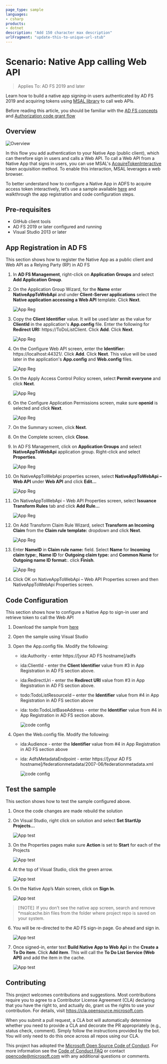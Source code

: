 ```yaml
---
page_type: sample
languages:
- csharp
products:
- dotnet
description: "Add 150 character max description"
urlFragment: "update-this-to-unique-url-stub"
---
```


# Scenario: Native App calling Web API 
>Applies To: AD FS 2019 and later 
 
Learn how to build a native app signing-in users authenticated by AD FS 2019 and acquiring tokens using [MSAL library](https://github.com/AzureAD/microsoft-authentication-library-for-dotnet/wiki)  to call web APIs.  
 
Before reading this article, you should be familiar with the [AD FS concepts](../adfs-modern-auth-concepts.md) and [Authorization code grant flow](../../overview/ad-fs-scenarios-for-developers?branch=pr-en-us-333#authorization-code-grant-flow
)
 
## Overview 
 
 ![Overview](media/adfs-msal-native-app-web-api/native1.png)

In this flow you add authentication to your Native App (public client), which can therefore sign in users and calls a Web API. To call a Web API from a Native App that signs in users, you can use MSAL's [AcquireTokenInteractive](https://docs.microsoft.com/en-us/dotnet/api/microsoft.identity.client.ipublicclientapplication.acquiretokeninteractive?view=azure-dotnet#Microsoft_Identity_Client_IPublicClientApplication_AcquireTokenInteractive_System_Collections_Generic_IEnumerable_System_String__) token acquisition method. To enable this interaction, MSAL leverages a web browser. 

 
To better understand how to configure a Native App in ADFS to acquire access token interactively, let’s use a sample available [here](https://github.com/microsoft/adfs-sample-msal-dotnet-native-to-webapi) and walkthrough the app registration and code configuration steps.  
 

## Pre-requisites 


- GitHub client tools 
- AD FS 2019 or later configured and running 
- Visual Studio 2013 or later 
 

## App Registration in AD FS 
This section shows how to register the Native App as a public client and Web API as a Relying Party (RP) in AD FS 

  1. In **AD FS Management**, right-click on **Application Groups** and select **Add Application Group**.   
  
  2. On the Application Group Wizard, for the **Name** enter **NativeAppToWebApi** and under **Client-Server applications** select the **Native application accessing a Web API** template. Click **Next**.  
  
      ![App Reg](media/adfs-msal-native-app-web-api/native2.png)  

  3. Copy the **Client Identifier** value. It will be used later as the value for **ClientId** in the application's **App.config** file. Enter the following for **Redirect URI:** https://ToDoListClient. Click **Add**. Click **Next**.  
 
     ![App Reg](media/adfs-msal-native-app-web-api/native3.png) 

  4. On the Configure Web API screen, enter the **Identifier:** https://localhost:44321/. Click **Add**. Click **Next**. This value will be used later in the application's **App.config** and **Web.config** files.
 
     ![App Reg](media/adfs-msal-native-app-web-api/native4.png)   
  
  5. On the Apply Access Control Policy screen, select **Permit everyone** and click **Next**. 
  
     ![App Reg](media/adfs-msal-native-app-web-api/native5.png)   
  
  6. On the Configure Application Permissions screen, make sure **openid** is selected and click **Next**.  
     
     ![App Reg](media/adfs-msal-native-app-web-api/native6.png) 

  7. On the Summary screen, click **Next**.
  
  8. On the Complete screen, click **Close**. 
  
  9. In AD FS Management, click on **Application Groups** and select **NativeAppToWebApi**         application group. Right-click and select **Properties**.
  
      ![App Reg](media/adfs-msal-native-app-web-api/native7.png)

  10. On NativeAppToWebApi properties screen, select **NativeAppToWebApi – Web API** under **Web API** and click **Edit…** 
  
      ![App Reg](media/adfs-msal-native-app-web-api/native8.png) 

  11. On NativeAppToWebApi – Web API Properties screen, select **Issuance Transform Rules** tab and click **Add Rule…** 
  
      ![App Reg](media/adfs-msal-native-app-web-api/native9.png) 

  12. On Add Transform Claim Rule Wizard, select **Transform an Incoming Claim** from the **Claim rule template:** dropdown and click **Next**.  
  
      ![App Reg](media/adfs-msal-native-app-web-api/native10.png) 

  13. Enter **NameID** in **Claim rule name:** field. Select **Name** for **Incoming claim type:**, **Name ID** for **Outgoing claim type:** and **Common Name** for **Outgoing name ID format:**. click **Finish**.
  
      ![App Reg](media/adfs-msal-native-app-web-api/native11.png) 

  14. Click OK on NativeAppToWebApi – Web API Properties screen and then NativeAppToWebApi Properties screen.  
 
## Code Configuration 
This section shows how to configure a Native App to sign-in user and retrieve token to call the Web API 

1. Download the sample from [here](https://github.com/microsoft/adfs-sample-msal-dotnet-native-to-webapi) 

2. Open the sample using Visual Studio 

3. Open the App.config file. Modify the following: 
   - ida:Authority - enter https://[your AD FS hostname]/adfs
   - ida:ClientId - enter the **Client Identifier** value from #3 in App Registration in AD FS section above. 
   - ida:RedirectUri - enter the **Redirect URI** value from #3 in App Registration in AD FS section above.
   - todo:TodoListResourceId – enter the **Identifier** value from #4 in App Registration in AD FS section above 
   - ida: todo:TodoListBaseAddress - enter the **Identifier** value from #4 in App Registration in AD FS section above. 
 
     ![code config](media/adfs-msal-native-app-web-api/native12.png)

 4. Open the Web.config file. Modify the following: 
    - ida:Audience - enter the **Identifier** value from #4 in App Registration in AD FS section above 
    - ida: AdfsMetadataEndpoint - enter https://[your AD FS hostname]/federationmetadata/2007-06/federationmetadata.xml 
    
      ![code config](media/adfs-msal-native-app-web-api/native13.png)
 
  
## Test the sample 
This section shows how to test the sample configured above. 

  1. Once the code changes are made rebuild the solution 
 
  2. On Visual Studio, right click on solution and select **Set StartUp Projects…**  
 
     ![App test](media/adfs-msal-native-app-web-api/native14.png)

  3. On the Properties pages make sure **Action** is set to **Start** for each of the Projects 
      
     ![App test](media/adfs-msal-native-app-web-api/native15.png)

  4. At the top of Visual Studio, click the green arrow.  
 
     ![App test](media/adfs-msal-native-app-web-api/native16.png)

  5. On the Native App’s Main screen, click on **Sign In**.  
  
     ![App test](media/adfs-msal-native-app-web-api/native17.png)

> [!NOTE]  
> If you don’t see the native app screen, search and remove *msalcache.bin files from the folder where project repo is saved on your system. 

  6. You will be re-directed to the AD FS sign-in page. Go ahead and sign in. 
  
      ![App test](media/adfs-msal-native-app-web-api/native18.png)

  7. Once signed-in, enter text **Build Native App to Web Api** in the **Create a To Do item**. Click **Add item**.  This will call the **To Do List Service (Web API)** and add the item in the cache. 
    
       ![App test](media/adfs-msal-native-app-web-api/native19.png)


## Contributing

This project welcomes contributions and suggestions.  Most contributions require you to agree to a
Contributor License Agreement (CLA) declaring that you have the right to, and actually do, grant us
the rights to use your contribution. For details, visit https://cla.opensource.microsoft.com.

When you submit a pull request, a CLA bot will automatically determine whether you need to provide
a CLA and decorate the PR appropriately (e.g., status check, comment). Simply follow the instructions
provided by the bot. You will only need to do this once across all repos using our CLA.

This project has adopted the [Microsoft Open Source Code of Conduct](https://opensource.microsoft.com/codeofconduct/).
For more information see the [Code of Conduct FAQ](https://opensource.microsoft.com/codeofconduct/faq/) or
contact [opencode@microsoft.com](mailto:opencode@microsoft.com) with any additional questions or comments.
